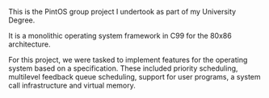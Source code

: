 This is the PintOS group project I undertook as part of my University Degree.

It is a monolithic operating system framework in C99 for the 80x86 architecture.

For this project, we were tasked to implement features for the operating system based on a specification. 
These included priority scheduling, multilevel feedback queue scheduling, support for user programs, a system call infrastructure and virtual memory.
